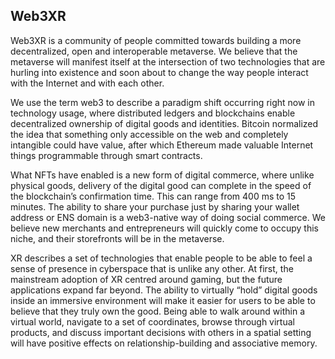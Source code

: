 ## Web3XR

Web3XR is a community of people committed towards building a more decentralized, open and interoperable metaverse. We believe that the metaverse will manifest itself at the intersection of two technologies that are hurling into existence and soon about to change the way people interact with the Internet and with each other.

We use the term web3 to describe a paradigm shift occurring right now in technology usage, where distributed ledgers and blockchains enable decentralized ownership of digital goods and identities. Bitcoin normalized the idea that something only accessible on the web and completely intangible could have value, after which Ethereum made valuable Internet things programmable through smart contracts.

What NFTs have enabled is a new form of digital commerce, where unlike physical goods, delivery of the digital good can complete in the speed of the blockchain’s confirmation time. This can range from 400 ms to 15 minutes. The ability to share your purchase just by sharing your wallet address or ENS domain is a web3-native way of doing social commerce. We believe new merchants and entrepreneurs will quickly come to occupy this niche, and their storefronts will be in the metaverse.

XR describes a set of technologies that enable people to be able to feel a sense of presence in cyberspace that is unlike any other. At first, the mainstream adoption of XR centred around gaming, but the future applications expand far beyond. The ability to virtually “hold” digital goods inside an immersive environment will make it easier for users to be able to believe that they truly own the good. Being able to walk around within a virtual world, navigate to a set of coordinates, browse through virtual products, and discuss important decisions with others in a spatial setting will have positive effects on relationship-building and associative memory.
